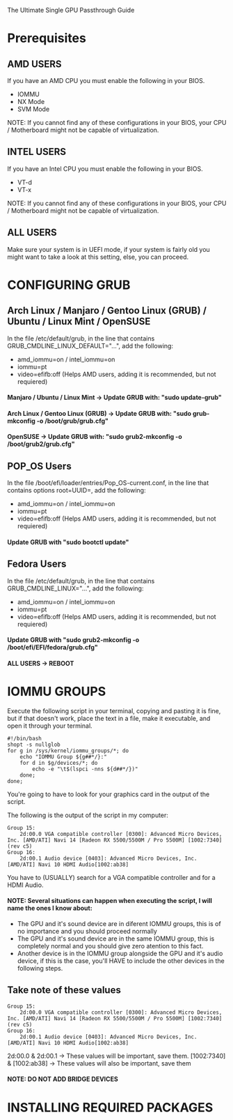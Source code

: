 The Ultimate Single GPU Passthrough Guide

# Prerequisites
## AMD USERS
If you have an AMD CPU you must enable the following in your BIOS.

  - IOMMU
  - NX Mode
  - SVM Mode

NOTE: If you cannot find any of these configurations in your BIOS, your CPU / Motherboard might not be capable of virtualization.

## INTEL USERS
If you have an Intel CPU you must enable the following in your BIOS.
  
  - VT-d
  - VT-x

NOTE: If you cannot find any of these configurations in your BIOS, your CPU / Motherboard might not be capable of virtualization.

## ALL USERS
Make sure your system is in UEFI mode, if your system is fairly old you might want to take a look at this setting, else, you can proceed.

# CONFIGURING GRUB

## Arch Linux / Manjaro / Gentoo Linux (GRUB) / Ubuntu / Linux Mint / OpenSUSE
In the file /etc/default/grub, in the line that contains GRUB_CMDLINE_LINUX_DEFAULT="...", add the following:
  - amd_iommu=on / intel_iommu=on
  - iommu=pt
  - video=efifb:off (Helps AMD users, adding it is recommended, but not requiered)

#### Manjaro / Ubuntu / Linux Mint -> Update GRUB with: "sudo update-grub"
#### Arch Linux / Gentoo Linux (GRUB) -> Update GRUB with: "sudo grub-mkconfig -o /boot/grub/grub.cfg"
#### OpenSUSE -> Update GRUB with: "sudo grub2-mkconfig -o /boot/grub2/grub.cfg"

## POP_OS Users
In the file /boot/efi/loader/entries/Pop_OS-current.conf, in the line that contains options root=UUID=, add the following:
  - amd_iommu=on / intel_iommu=on
  - iommu=pt
  - video=efifb:off (Helps AMD users, adding it is recommended, but not requiered)

#### Update GRUB with "sudo bootctl update"

## Fedora Users
In the file /etc/default/grub, in the line that contains GRUB_CMDLINE_LINUX="...", add the following:
  - amd_iommu=on / intel_iommu=on
  - iommu=pt
  - video=efifb:off (Helps AMD users, adding it is recommended, but not requiered)

#### Update GRUB with "sudo grub2-mkconfig -o /boot/efi/EFI/fedora/grub.cfg"

#### ALL USERS -> REBOOT

# IOMMU GROUPS
Execute the following script in your terminal, copying and pasting it is fine, but if that doesn't work, place the text in a file, make it executable, and open it through your terminal.
```
#!/bin/bash
shopt -s nullglob
for g in /sys/kernel/iommu_groups/*; do
    echo "IOMMU Group ${g##*/}:"
    for d in $g/devices/*; do
        echo -e "\t$(lspci -nns ${d##*/})"
    done;
done;
```
You're going to have to look for your graphics card in the output of the script.

The following is the output of the script in my computer:
```
Group 15:
	2d:00.0 VGA compatible controller [0300]: Advanced Micro Devices, Inc. [AMD/ATI] Navi 14 [Radeon RX 5500/5500M / Pro 5500M] [1002:7340] (rev c5)
Group 16:
	2d:00.1 Audio device [0403]: Advanced Micro Devices, Inc. [AMD/ATI] Navi 10 HDMI Audio[1002:ab38]
```
You have to (USUALLY) search for a VGA compatible controller and for a HDMI Audio.
#### NOTE: Several situations can happen when executing the script, I will name the ones I know about:
  - The GPU and it's sound device are in diferent IOMMU groups, this is of no importance and you should proceed normally
  -  The GPU and it's sound device are in the same IOMMU group, this is completely normal and you should give zero atention to this fact.
  -  Another device is in the IOMMU group alongside the GPU and it's audio device, if this is the case, you'll HAVE to include the other devices in the following steps.

## Take note of these values
```
Group 15:
	2d:00.0 VGA compatible controller [0300]: Advanced Micro Devices, Inc. [AMD/ATI] Navi 14 [Radeon RX 5500/5500M / Pro 5500M] [1002:7340] (rev c5)
Group 16:
	2d:00.1 Audio device [0403]: Advanced Micro Devices, Inc. [AMD/ATI] Navi 10 HDMI Audio[1002:ab38]
```
2d:00.0 & 2d:00.1 -> These values will be important, save them.
[1002:7340] & [1002:ab38] -> These values will also be important, save them

#### NOTE: DO NOT ADD BRIDGE DEVICES

# INSTALLING REQUIRED PACKAGES
